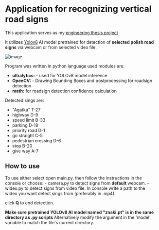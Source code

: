 <h1>Application for recognizing vertical road signs</h1>

This application serves as my [engineering thesis project](https://drive.google.com/file/d/12cyChpgL3MY6eKqPUHhkvFxemR-PhZbd/view?usp=drive_link)

It utilizes [Yolov8](https://github.com/ultralytics/ultralytics) AI model pretrained for detection of <b>selected polish road signs</b> via webcam or from selected video file. 

![image](https://github.com/Szymon-Groch/RoadSign_detector/assets/171821030/901d447f-ee45-41bf-b063-c531e9ccb13b)

Program was written in python language
used modules are:
- <b>ultralytics:</b> - used for YOLOv8 model inference
- <b>OpenCV:</b> - Drawing Bounding Boxes and postprocessing for roadsign detection
- <b>math:</b> for roadsign detection confidence calculation


Detected sings are:
- "Agatka" T-27
- highway D-9
- speed limit  B-33
- parking D-18
- priority road D-1
-  go straight C-5
-  pedestrian crossing D-6
-  stop B-20
-  give way A-7

<h2>How to use</h2>
To use either select open main.py, then follow the instructions in the console
or choose:
- camera.py to detect signs from <b>default</b> webcam.
- wideo.py to detect signs from video file. In console write a path to the wideo you want detect sings from (preferably in .mp4).

click <b>Q</b> to end detection.


<b>Make sure pretrained YOLOv8 AI model named "znaki.pt" is in the same directory as .py scripts </b>
Alternatively modify the argument in the 'model' variable to match the file's current directory.

